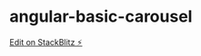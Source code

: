 # angular-basic-carousel

[Edit on StackBlitz ⚡️](https://stackblitz.com/edit/angular-slider-json?file=README.md)
